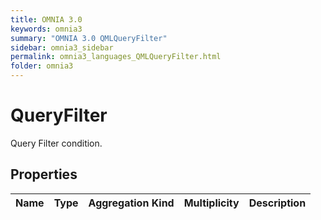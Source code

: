 ```yaml
---
title: OMNIA 3.0
keywords: omnia3
summary: "OMNIA 3.0 QMLQueryFilter"
sidebar: omnia3_sidebar
permalink: omnia3_languages_QMLQueryFilter.html
folder: omnia3
---
```


# QueryFilter
Query Filter condition.
## Properties

| Name | Type | Aggregation Kind | Multiplicity | Description |
| --------- | --------- | --------- | --------- | --------- |

